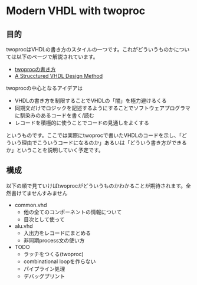 # Modern VHDL with twoproc
## 目的
twoprocはVHDLの書き方のスタイルの一つです。これがどういうものかについては以下のページで解説されています。

* [twoprocの書き方](http://wasabiz.hatenablog.com/entry/2015/03/18/173921)
* [A Strucctured VHDL Design Method](https://www.google.co.jp/url?sa=t&rct=j&q=&esrc=s&source=web&cd=2&cad=rja&uact=8&ved=0ahUKEwjkq8K9hO3JAhXBMKYKHWwtBtkQFggiMAE&url=http%3A%2F%2Fwww.gaisler.com%2Fdoc%2Fstructdes.pdf&usg=AFQjCNGRNWXkIDXbdBE28U5aTm8ACqi0uQ&sig2=dpdUOLqdFJtnLJxdazrWAQ)

twoprocの中心となるアイデアは

* VHDLの書き方を制限することでVHDLの「闇」を極力避けるくる
* 同期文だけでロジックを記述するようにすることでソフトウェアプログラマに馴染みのあるコードを書く/読む
* レコードを積極的に使うことでコードの見通しをよくする

というものです。ここでは実際にtwoprocで書いたVHDLのコードを示し、「どういう理由でこういうコードになるのか」あるいは「どういう書き方ができるか」ということを説明していく予定です。

## 構成
以下の順で見ていけばtwoprocがどういうものかわかることが期待されます。全然書けてませんすみません

* common.vhd
  - 他の全てのコンポーネントの情報について
  - 目次として使って
* alu.vhd
  - 入出力をレコードにまとめる
  - 非同期process文の使い方
* TODO
  - ラッチをつくる(twoproc)
  - combinational loopを作らない
  - パイプライン処理
  - デバッグプリント
